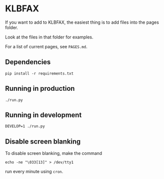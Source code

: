 # KLBFAX

If you want to add to KLBFAX, the easiest thing is to add files into the pages folder.

Look at the files in that folder for examples.

For a list of current pages, see `PAGES.md`.

## Dependencies
```shell
pip install -r requirements.txt
```

## Running in production
```shell
./run.py
```

## Running in development
```shell
DEVELOP=1 ./run.py
```

## Disable screen blanking
To disable screen blanking, make the command
```shell 
echo -ne "\033[13]" > /dev/tty1
```
run every minute using `cron`.
